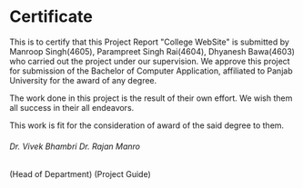 # Certificate

This is to certify that this Project Report  "College WebSite" is submitted by Manroop Singh(4605), Parampreet Singh Rai(4604), Dhyanesh Bawa(4603) who carried out the project under our supervision. We approve this project  for submission of the Bachelor of Computer Application, affiliated to Panjab University for the award of any degree.

The work done in this project is the result of their own effort. We wish them all success in their all endeavors.

This work is fit for the consideration of award of the said degree to them.







###### Dr. Vivek Bhambri                                                                                          Dr. Rajan Manro

(Head of Department)                                                                                     (Project Guide)


